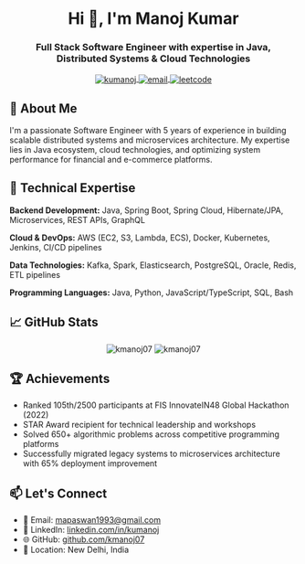 <h1 align="center">Hi 👋, I'm Manoj Kumar</h1>
<h3 align="center">Full Stack Software Engineer with expertise in Java, Distributed Systems & Cloud Technologies</h3>

<p align="center">
  <a href="https://linkedin.com/in/kumanoj" target="blank">
    <img align="center" src="https://img.shields.io/badge/LinkedIn-0077B5?style=for-the-badge&logo=linkedin&logoColor=white" alt="kumanoj"/>
  </a>
  <a href="mailto:mapaswan1993@gmail.com">
    <img align="center" src="https://img.shields.io/badge/Gmail-D14836?style=for-the-badge&logo=gmail&logoColor=white" alt="email"/>
  </a>
  <a href="https://leetcode.com/u/kmanoj07/">
    <img align="center" src="https://img.shields.io/badge/LeetCode-000000?style=for-the-badge&logo=LeetCode&logoColor=#d16c06" alt="leetcode"/>
  </a>
</p>

## 🚀 About Me

I'm a passionate Software Engineer with 5 years of experience in building scalable distributed systems and microservices architecture. My expertise lies in Java ecosystem, cloud technologies, and optimizing system performance for financial and e-commerce platforms.

## 💼 Technical Expertise

**Backend Development:** Java, Spring Boot, Spring Cloud, Hibernate/JPA, Microservices, REST APIs, GraphQL

**Cloud & DevOps:** AWS (EC2, S3, Lambda, ECS), Docker, Kubernetes, Jenkins, CI/CD pipelines

**Data Technologies:** Kafka, Spark, Elasticsearch, PostgreSQL, Oracle, Redis, ETL pipelines

**Programming Languages:** Java, Python, JavaScript/TypeScript, SQL, Bash

## 📈 GitHub Stats

<p align="center">
  <img src="https://github-readme-stats.vercel.app/api?username=kmanoj07&show_icons=true&theme=radical" alt="kmanoj07" />
  <img src="https://github-readme-stats.vercel.app/api/top-langs/?username=kmanoj07&layout=compact&theme=radical" alt="kmanoj07" />
</p>

## 🏆 Achievements

- Ranked 105th/2500 participants at FIS InnovateIN48 Global Hackathon (2022)
- STAR Award recipient for technical leadership and workshops
- Solved 650+ algorithmic problems across competitive programming platforms
- Successfully migrated legacy systems to microservices architecture with 65% deployment improvement

## 📫 Let's Connect

- 📧 Email: mapaswan1993@gmail.com
- 💼 LinkedIn: [linkedin.com/in/kumanoj](https://linkedin.com/in/kumanoj)
- 🌐 GitHub: [github.com/kmanoj07](https://github.com/kmanoj07)
- 📍 Location: New Delhi, India
